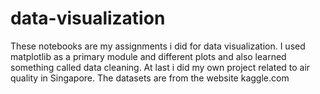 # data-visualization
These notebooks are my assignments i did for data visualization. I used matplotlib as a primary module and different plots and also learned something called data cleaning. At last i did my own project related to air quality in Singapore. The datasets are from the website kaggle.com

